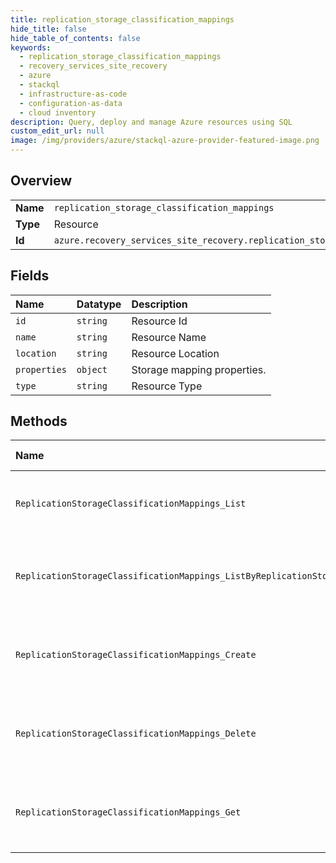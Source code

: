 ```yaml
---
title: replication_storage_classification_mappings
hide_title: false
hide_table_of_contents: false
keywords:
  - replication_storage_classification_mappings
  - recovery_services_site_recovery
  - azure    
  - stackql
  - infrastructure-as-code
  - configuration-as-data
  - cloud inventory
description: Query, deploy and manage Azure resources using SQL
custom_edit_url: null
image: /img/providers/azure/stackql-azure-provider-featured-image.png
---
```

  
    

## Overview
<table><tbody>
<tr><td><b>Name</b></td><td><code>replication_storage_classification_mappings</code></td></tr>
<tr><td><b>Type</b></td><td>Resource</td></tr>
<tr><td><b>Id</b></td><td><code>azure.recovery_services_site_recovery.replication_storage_classification_mappings</code></td></tr>
</tbody></table>

## Fields
| Name | Datatype | Description |
|:-----|:---------|:------------|
| `id` | `string` | Resource Id |
| `name` | `string` | Resource Name |
| `location` | `string` | Resource Location |
| `properties` | `object` | Storage mapping properties. |
| `type` | `string` | Resource Type |
## Methods
| Name | Accessible by | Required Params | Description |
|:-----|:--------------|:----------------|:------------|
| `ReplicationStorageClassificationMappings_List` | `SELECT` | `api-version, resourceGroupName, resourceName, subscriptionId` | Lists the storage classification mappings in the vault. |
| `ReplicationStorageClassificationMappings_ListByReplicationStorageClassifications` | `SELECT` | `api-version, fabricName, resourceGroupName, resourceName, storageClassificationName, subscriptionId` | Lists the storage classification mappings for the fabric. |
| `ReplicationStorageClassificationMappings_Create` | `INSERT` | `api-version, fabricName, resourceGroupName, resourceName, storageClassificationMappingName, storageClassificationName, subscriptionId` | The operation to create a storage classification mapping. |
| `ReplicationStorageClassificationMappings_Delete` | `DELETE` | `api-version, fabricName, resourceGroupName, resourceName, storageClassificationMappingName, storageClassificationName, subscriptionId` | The operation to delete a storage classification mapping. |
| `ReplicationStorageClassificationMappings_Get` | `EXEC` | `api-version, fabricName, resourceGroupName, resourceName, storageClassificationMappingName, storageClassificationName, subscriptionId` | Gets the details of the specified storage classification mapping. |
